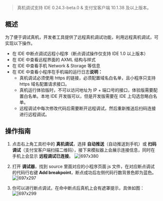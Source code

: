 > 真机调试支持 IDE 0.24.3-beta.0 & 支付宝客户端 10.1.38 及以上版本。


## 概述
为了便于调试真机，开发者工具提供了远程真机调试功能，利用远程真机调试，可实现以下操作。

- 在 IDE 中断点调试远程小程序（断点调试操作仅支持 IDE 1.0 以上版本）
- 在 IDE 中查看远程界面的 AXML 结构与样式
- 在 IDE 中查看手机 Network & Storage 等信息
- 在 IDE 中查看小程序在手机端的运行日志**说明：**
   - 真机调试必须使用 https 的链接，必须配置域名白名单，且小程序只支持 https 域名配置请求接口。
   - 真机运行体验版时，不可以访问地址为 IP + 端口号的接口，体验版需要配置白名单。本地 IDE 开发版可以，但是开发版需要在 IDE 上勾选忽略白名单。
   - 远程调试中每次修改代码后需要断开远程调试，然后重新推送后扫码连接进行远程调试。

## 操作指南

1. 点击右上角工具栏中的 **真机调试**，选择 **自动推送**（自动推送到手机）或 **扫码调试**（支付宝客户端扫描二维码），接下来模拟器上会展示连接信息，同时在手机上会显示 **远程调试已连接**。
![|697x380](https://gw.alipayobjects.com/zos/skylark-tools/public/files/5b0fa6d377fcb19454ccc07be96f0696.png#align=left&display=inline&height=407&margin=%5Bobject%20Object%5D&originHeight=1048&originWidth=1920&status=done&style=none&width=746)

1. 打开 **调试器**，找到 source 里面对应的小程序页面 js 文件，在对应断点调试的代码行右键 **Add breakpoint**，断点成功后左侧代码行数背景色即为蓝色。
![|697x297](https://gw.alipayobjects.com/zos/skylark-tools/public/files/01dac9515c56ff7c2d089a1ca132b083.png#align=left&display=inline&height=309&margin=%5Bobject%20Object%5D&originHeight=617&originWidth=1450&status=done&style=none&width=725)

1. 你可以进行断点调试，在命中断点后真机上会有遮罩提示，具体如图：
![|697x299](https://gw.alipayobjects.com/zos/skylark-tools/public/files/f8e16cd5dce7d3a9ddb3e0841eb1a45a.png#align=left&display=inline&height=309&margin=%5Bobject%20Object%5D&originHeight=617&originWidth=1438&status=done&style=none&width=719)


